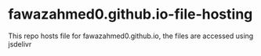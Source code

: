 # fawazahmed0.github.io-file-hosting

This repo hosts file for fawazahmed0.github.io, the files are accessed using jsdelivr 
